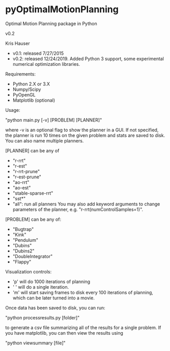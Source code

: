 # pyOptimalMotionPlanning
Optimal Motion Planning package in Python

v0.2

Kris Hauser

- v0.1: released 7/27/2015
- v0.2: released 12/24/2019.  Added Python 3 support, some experimental numerical optimization libraries.



Requirements:
- Python 2.X or 3.X
- Numpy/Scipy
- PyOpenGL
- Matplotlib (optional)


Usage:

  "python main.py [-v] [PROBLEM] [PLANNER]"

where -v is an optional flag to show the planner in a GUI.  If not specified,
the planner is run 10 times on the given problem and stats are saved to
disk.  You can also name multiple planners.

[PLANNER] can be any of
 - "r-rrt"
 - "r-est"
 - "r-rrt-prune"
 - "r-est-prune"
 - "ao-rrt"
 - "ao-est"
 - "stable-sparse-rrt" 
 - "sst*" 
 - "all": run all planners
You may also add keyword arguments to change parameters of the planner, e.g.
"r-rrt(numControlSamples=1)".

[PROBLEM] can be any of:
 - "Bugtrap"
 - "Kink"
 - "Pendulum" 
 - "Dubins" 
 - "Dubins2"
 - "DoubleIntegrator"
 - "Flappy"



Visualization controls:

- 'p' will do 1000 iterations of planning
- ' ' will do a single iteration.
- 'm' will start saving frames to disk every 100 iterations of planning, which
  can be later turned into a movie.


Once data has been saved to disk, you can run:

   "python processresults.py [folder]"

to generate a csv file summarizing all of the results for a single
problem.  If you have matplotlib, you can then view the results using

   "python viewsummary [file]"


